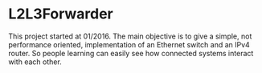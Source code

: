# L2L3Forwarder
This project started at  01/2016. The main objective is to give a simple, not performance oriented, implementation of an Ethernet switch and an IPv4 router. So people learning can easily see how connected systems interact with each other.
